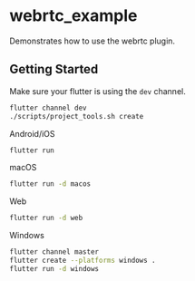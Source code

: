 # webrtc_example

Demonstrates how to use the webrtc plugin.

## Getting Started

Make sure your flutter is using the `dev` channel.

```bash
flutter channel dev
./scripts/project_tools.sh create
```

Android/iOS

```bash
flutter run
```

macOS

```bash
flutter run -d macos
```

Web

```bash
flutter run -d web
```

Windows

```bash
flutter channel master
flutter create --platforms windows .
flutter run -d windows
```

